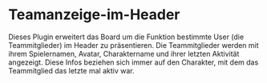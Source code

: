 # Teamanzeige-im-Header
Dieses Plugin erweitert das Board um die Funktion bestimmte User (die Teammitglieder) im Header zu präsentieren. Die Teammitglieder werden mit ihrem Spielernamen, Avatar, Charaktername und ihrer letzten Aktivität angezeigt. Diese Infos beziehen sich immer auf den Charakter, mit dem das Teammitglied das letzte mal aktiv war.
